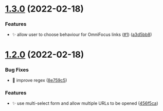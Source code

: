 # [1.3.0](https://github.com/ksalzke/open-url-from-note-omnifocus-plugin/compare/v1.2.0...v1.3.0) (2022-02-18)


### Features

* ✨ allow user to choose behaviour for OmniFocus links ([#1](https://github.com/ksalzke/open-url-from-note-omnifocus-plugin/issues/1)) ([a3d5bb8](https://github.com/ksalzke/open-url-from-note-omnifocus-plugin/commit/a3d5bb8d31a5d14a57a825d4c237f9c5457d3050))



# [1.2.0](https://github.com/ksalzke/open-url-from-note-omnifocus-plugin/compare/456f5cacc122837396dc920ad1ac54e06403b191...v1.2.0) (2022-02-18)


### Bug Fixes

* :bug: improve regex ([8e759c5](https://github.com/ksalzke/open-url-from-note-omnifocus-plugin/commit/8e759c5edd41ca3c068e2f62a23a0099df79b4e6))


### Features

* :sparkles: use multi-select form and allow multiple URLs to be opened ([456f5ca](https://github.com/ksalzke/open-url-from-note-omnifocus-plugin/commit/456f5cacc122837396dc920ad1ac54e06403b191))



